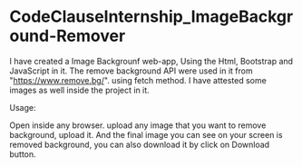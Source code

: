 # CodeClauseInternship_ImageBackground-Remover

I have created a Image Backgrounf web-app, Using the Html, Bootstrap and JavaScript in it.
The remove background API were used in it from "https://www.remove.bg/". using fetch method.
I have attested some images as well inside the project in it.

Usage:

Open inside any browser.
upload any image that you want to remove background, upload it.
And the final image you can see on your screen is removed background, you can also download it by click on Download button.
